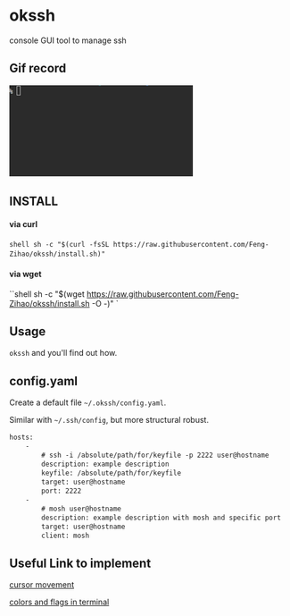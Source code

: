 okssh
===

console GUI tool to manage ssh

Gif record
---
![screenrecord](https://raw.githubusercontent.com/Feng-Zihao/okssh/master/screenrecord.gif)

INSTALL
---
#### via curl

``shell
sh -c "$(curl -fsSL https://raw.githubusercontent.com/Feng-Zihao/okssh/install.sh)"
``

#### via wget

``shell
sh -c "$(wget https://raw.githubusercontent.com/Feng-Zihao/okssh/install.sh -O -)"
`

Usage
---
`okssh` and you'll find out how.

config.yaml
---
Create a default file `~/.okssh/config.yaml`.

Similar with `~/.ssh/config`, but more structural robust.

```
hosts:
    -
        # ssh -i /absolute/path/for/keyfile -p 2222 user@hostname
        description: example description
        keyfile: /absolute/path/for/keyfile
        target: user@hostname
        port: 2222
    -
        # mosh user@hostname
        description: example description with mosh and specific port
        target: user@hostname
        client: mosh
```


Useful Link to implement
---
[cursor movement](http://www.tldp.org/HOWTO/Bash-Prompt-HOWTO/x361.html)

[colors and flags in terminal](http://askubuntu.com/questions/558280/changing-colour-of-text-and-background-of-terminal)
